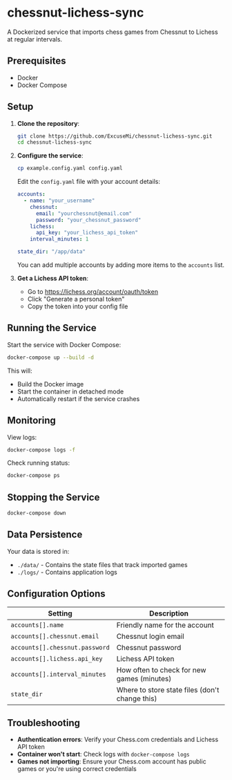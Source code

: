 # chessnut-lichess-sync

A Dockerized service that imports chess games from Chessnut to Lichess at regular intervals.

## Prerequisites

- Docker
- Docker Compose

## Setup

1. **Clone the repository**:
   ```bash
   git clone https://github.com/ExcuseMi/chessnut-lichess-sync.git
   cd chessnut-lichess-sync
   ```

2. **Configure the service**:
   ```bash
   cp example.config.yaml config.yaml
   ```
   
   Edit the `config.yaml` file with your account details:
   ```yaml
   accounts:
     - name: "your_username"
       chessnut:
         email: "yourchessnut@email.com"
         password: "your_chessnut_password"
       lichess:
         api_key: "your_lichess_api_token"
       interval_minutes: 1
   
   state_dir: "/app/data"
   ```

   You can add multiple accounts by adding more items to the `accounts` list.

3. **Get a Lichess API token**:
   - Go to https://lichess.org/account/oauth/token
   - Click "Generate a personal token"
   - Copy the token into your config file

## Running the Service

Start the service with Docker Compose:

```bash
docker-compose up --build -d
```

This will:
- Build the Docker image
- Start the container in detached mode
- Automatically restart if the service crashes

## Monitoring

View logs:
```bash
docker-compose logs -f
```

Check running status:
```bash
docker-compose ps
```

## Stopping the Service

```bash
docker-compose down
```

## Data Persistence

Your data is stored in:
- `./data/` - Contains the state files that track imported games
- `./logs/` - Contains application logs

## Configuration Options

| Setting | Description |
|---------|-------------|
| `accounts[].name` | Friendly name for the account |
| `accounts[].chessnut.email` | Chessnut login email |
| `accounts[].chessnut.password` | Chessnut password |
| `accounts[].lichess.api_key` | Lichess API token |
| `accounts[].interval_minutes` | How often to check for new games (minutes) |
| `state_dir` | Where to store state files (don't change this) |

## Troubleshooting

- **Authentication errors**: Verify your Chess.com credentials and Lichess API token
- **Container won't start**: Check logs with `docker-compose logs`
- **Games not importing**: Ensure your Chess.com account has public games or you're using correct credentials
